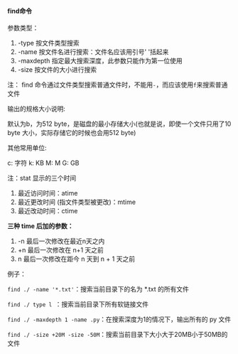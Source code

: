 #### find命令

参数类型：

1. -type 按文件类型搜索
2. -name 按文件名进行搜索：文件名应该用引号' '括起来
3. -maxdepth 指定最大搜索深度，此参数只能作为第一位使用
4. -size 按文件的大小进行搜索 

注： find 命令通过文件类型搜索普通文件时，不能用`-`，而应该使用`f`来搜索普通文件

输出的规格大小说明: 

默认为b，为512 byte，是磁盘的最小存储大小(也就是说，即使一个文件只用了10 byte 大小，实际存储它的时候也会用512 byte)

其他常用单位: 

c: 字符     k: KB     M: M     G: GB

注：stat 显示的三个时间

1. 最近访问时间：atime
2. 最近更改时间 (指文件类型被更改)：mtime
3. 最近改动时间：ctime

**三种 time 后加的参数：**

1. -n 最后一次修改在最近n天之内
2. +n 最后一次修改在 n+1 天之前
3. n 最后一次修改在距今 n 天到 n + 1 天之前

例子：

`find ./ -name '*.txt'`：搜索当前目录下的名为 *.txt 的所有文件

`find ./ type l `：搜索当前目录下所有软链接文件

`find ./ -maxdepth 1 -name .py`：在搜索深度为1的情况下，输出所有的 py 文件

`find ./ -size +20M -size -50M`：搜索当前目录下大小大于20MB小于50MB的文件
